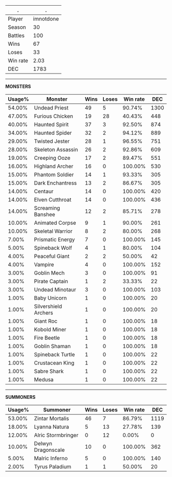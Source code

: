 .|.
|-|-
Player|imnotdone
Season|30
Battles|100
Wins|67
Loses|33
Win rate|2.03
DEC|1783

---
**MONSTERS**

Usage%|Monster|Wins|Loses|Win rate|DEC|
-|-|-|-|-|-|
54.00%|Undead Priest|49|5|90.74%|1300|
47.00%|Furious Chicken|19|28|40.43%|448|
40.00%|Haunted Spirit|37|3|92.50%|874|
34.00%|Haunted Spider|32|2|94.12%|889|
29.00%|Twisted Jester|28|1|96.55%|751|
28.00%|Skeleton Assassin|26|2|92.86%|609|
19.00%|Creeping Ooze|17|2|89.47%|551|
16.00%|Highland Archer|16|0|100.00%|530|
15.00%|Phantom Soldier|14|1|93.33%|305|
15.00%|Dark Enchantress|13|2|86.67%|305|
14.00%|Centaur|14|0|100.00%|420|
14.00%|Elven Cutthroat|14|0|100.00%|436|
14.00%|Screaming Banshee|12|2|85.71%|278|
10.00%|Animated Corpse|9|1|90.00%|261|
10.00%|Skeletal Warrior|8|2|80.00%|268|
7.00%|Prismatic Energy|7|0|100.00%|145|
5.00%|Spineback Wolf|4|1|80.00%|104|
4.00%|Peaceful Giant|2|2|50.00%|42|
4.00%|Vampire|4|0|100.00%|152|
3.00%|Goblin Mech|3|0|100.00%|91|
3.00%|Pirate Captain|1|2|33.33%|22|
3.00%|Undead Minotaur|3|0|100.00%|103|
1.00%|Baby Unicorn|1|0|100.00%|20|
1.00%|Silvershield Archers|1|0|100.00%|20|
1.00%|Giant Roc|1|0|100.00%|18|
1.00%|Kobold Miner|1|0|100.00%|18|
1.00%|Fire Beetle|1|0|100.00%|18|
1.00%|Goblin Shaman|1|0|100.00%|18|
1.00%|Spineback Turtle|1|0|100.00%|22|
1.00%|Crustacean King|1|0|100.00%|22|
1.00%|Sabre Shark|1|0|100.00%|22|
1.00%|Medusa|1|0|100.00%|22|

---
**SUMMONERS**

Usage%|Summoner|Wins|Loses|Win rate|DEC|
-|-|-|-|-|-|
53.00%|Zintar Mortalis|46|7|86.79%|1119|
18.00%|Lyanna Natura|5|13|27.78%|139|
12.00%|Alric Stormbringer|0|12|0.00%|0|
10.00%|Delwyn Dragonscale|10|0|100.00%|362|
5.00%|Malric Inferno|5|0|100.00%|140|
2.00%|Tyrus Paladium|1|1|50.00%|20|

